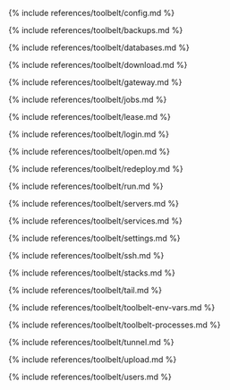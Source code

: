 {% include references/toolbelt/config.md %}

{% include references/toolbelt/backups.md %}

{% include references/toolbelt/databases.md %}

{% include references/toolbelt/download.md %}

{% include references/toolbelt/gateway.md %}

{% include references/toolbelt/jobs.md %}

{% include references/toolbelt/lease.md %}

{% include references/toolbelt/login.md %}

{% include references/toolbelt/open.md %}

{% include references/toolbelt/redeploy.md %}

{% include references/toolbelt/run.md %}

{% include references/toolbelt/servers.md %}

{% include references/toolbelt/services.md %}

{% include references/toolbelt/settings.md %}

{% include references/toolbelt/ssh.md %}

{% include references/toolbelt/stacks.md %}

{% include references/toolbelt/tail.md %}

{% include references/toolbelt/toolbelt-env-vars.md %}

{% include references/toolbelt/toolbelt-processes.md %}

{% include references/toolbelt/tunnel.md %}

{% include references/toolbelt/upload.md %}

{% include references/toolbelt/users.md %}
